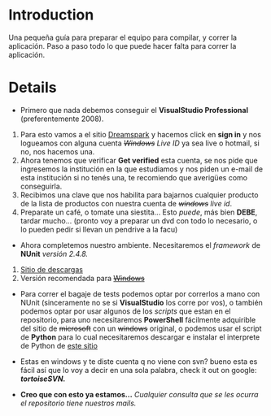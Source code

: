 # Introduction #

Una pequeña guía para preparar el equipo para compilar, y correr la aplicación.
Paso a paso todo lo que puede hacer falta para correr la aplicación.

# Details #

  * Primero que nada debemos conseguir el **VisualStudio Professional** (preferentemente 2008).

  1. Para esto vamos a el sitio [Dreamspark](https://www.dreamspark.com/) y hacemos click en **sign in** y nos logueamos con alguna cuenta _~~Windows~~ Live ID_ ya sea live o hotmail, si no, nos hacemos una.
  1. Ahora tenemos que verificar **Get verified** esta cuenta, se nos pide que ingresemos la institución en la que estudiamos y nos piden un e-mail de esta institución si no tenés una, te recomiendo que averigües como conseguirla.
  1. Recibimos una clave que nos habilita para bajarnos cualquier producto de la lista de productos con nuestra cuenta de _~~windows~~ live id_.
  1. Preparate un café, o tomate una siestita... Esto _puede_, más bien **DEBE**, tardar mucho... (pronto voy a preparar un dvd con todo lo necesario, o lo pueden pedir si llevan un pendrive a la facu)



  * Ahora completemos nuestro ambiente. Necesitaremos el _framework_ de **NUnit** _versión 2.4.8._

  1. [Sitio de descargas](http://www.nunit.org/index.php?p=download)
  1. Versión recomendada para ~~[Windows](http://sourceforge.net/projects/nunit/files/NUnit%20Version%202/NUnit-2.4.8-net-2.0.msi/download)~~


  * Para correr el bagaje de tests podemos optar por correrlos a mano con NUnit (sinceramente no se si **VisualStudio** los corre por vos), o también podemos optar por usar algunos de los _scripts_ que estan en el repositorio, para uno necesitaremos **PowerShell** fácilmente adquirible del sitio de ~~microsoft~~ con un ~~windows~~ original, o podemos usar el script de **Python** para lo cual necesitaremos descargar e instalar el interprete de Python de [este sitio](http://www.python.org/download/)

  * Estas en windows y te diste cuenta q no viene con svn? bueno esta es fácil así que lo voy a decir en una sola palabra, check it out on google: _**tortoiseSVN.**_

  * **Creo que con esto ya estamos...** _Cualquier consulta que se les ocurra el repositorio tiene nuestros mails._